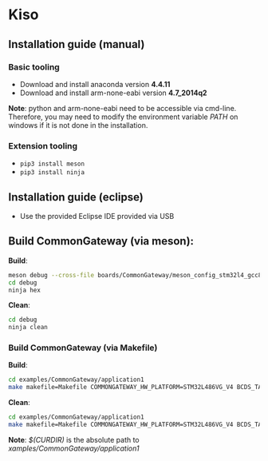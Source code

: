 # Kiso

## Installation guide (manual)
### Basic tooling
* Download and install anaconda version **4.4.11**
* Download and install arm-none-eabi version **4.7_2014q2**

**Note**: python and arm-none-eabi need to be accessible via cmd-line. Therefore, you may need to modify the environment variable *PATH* on windows if it is not done in the installation.

### Extension tooling
* ```pip3 install meson```
* ```pip3 install ninja```

## Installation guide (eclipse)
* Use the provided Eclipse IDE provided via USB

## Build CommonGateway (via meson):
**Build**:
```bash
meson debug --cross-file boards/CommonGateway/meson_config_stm32l4_gcc8.ini
cd debug
ninja hex
```
**Clean**:
```bash
cd debug
ninja clean
```

### Build CommonGateway (via Makefile)
**Build**:
```bash
cd examples/CommonGateway/application1
make makefile=Makefile COMMONGATEWAY_HW_PLATFORM=STM32L486VG_V4 BCDS_TARGET_PLATFORM=stm32 BCDS_COMMON_MAKEFILE=$(CURDIR)/common.mk
```
**Clean**:
```bash
cd examples/CommonGateway/application1
make makefile=Makefile COMMONGATEWAY_HW_PLATFORM=STM32L486VG_V4 BCDS_TARGET_PLATFORM=stm32 BCDS_COMMON_MAKEFILE=$(CURDIR)/common.mk
```

**Note**: *$(CURDIR)* is the absolute path to *xamples/CommonGateway/application1*
